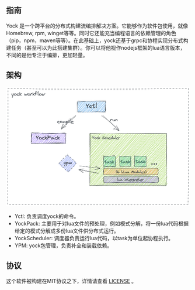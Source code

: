 ## 指南

Yock 是一个跨平台的分布式构建流编排解决方案。它能够作为软件包使用，就像Homebrew, rpm, winget等等。同时它还能充当编程语言的依赖管理的角色（pip，npm，maven等等）。在此基础上，yock还基于grpc和协程实现分布式构建任务（甚至可以为此搭建集群）。你可以将他视作nodejs框架的lua语言版本，不同的是他专注于编排，更加轻量。

## 架构
![arch](https://github.com/Ansurfen/yock/blob/main/docs/static/arch.png?raw=true)

* Yctl: 负责调度yock的命令。
* YockPack: 主要用于对lua文件的预处理，例如模式分解，将一份lua代码根据给定的模式分解成多份lua文件供分布式运行。
* YockScheduler: 调度器负责运行lua代码，以task为单位起协程执行。
* YPM: yock包管理，负责补全和装载依赖。

## 协议

这个软件被构建在MIT协议之下，详情请查看 [LICENSE](https://raw.githubusercontent.com/Ansurfen/yock/main/LICENSE) 。